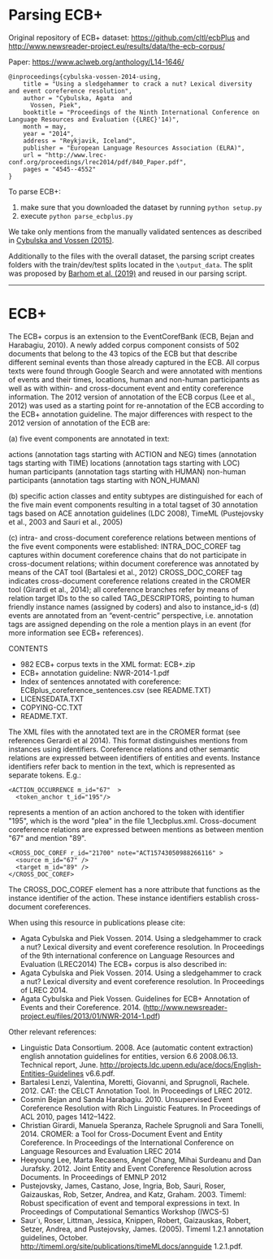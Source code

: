 # Parsing ECB+ 

Original repository of ECB+ dataset: https://github.com/cltl/ecbPlus and http://www.newsreader-project.eu/results/data/the-ecb-corpus/ 

Paper: https://www.aclweb.org/anthology/L14-1646/ 

```
@inproceedings{cybulska-vossen-2014-using,
    title = "Using a sledgehammer to crack a nut? Lexical diversity and event coreference resolution",
    author = "Cybulska, Agata  and
      Vossen, Piek",
    booktitle = "Proceedings of the Ninth International Conference on Language Resources and Evaluation ({LREC}'14)",
    month = may,
    year = "2014",
    address = "Reykjavik, Iceland",
    publisher = "European Language Resources Association (ELRA)",
    url = "http://www.lrec-conf.org/proceedings/lrec2014/pdf/840_Paper.pdf",
    pages = "4545--4552"
}
```

To parse ECB+:
1) make sure that you downloaded the dataset by running ```python setup.py``` 
2) execute ```python parse_ecbplus.py```

We take only mentions from the manually validated sentences as described in [Cybulska and Vossen (2015)](https://aclanthology.org/W15-0801/). 

Additionally to the files with the overall dataset, the parsing script creates folders with the train/dev/test splits located in the ```\output_data```. 
The split was proposed by [Barhom et al. (2019)](https://aclanthology.org/P19-1409/) and reused in our parsing script.  

__________________

# ECB+

The ECB+ corpus is an extension to the EventCorefBank (ECB, Bejan and Harabagiu, 2010). A newly added corpus component consists of 502 documents that belong to the 43 topics of the ECB but that describe different seminal events than those already captured in the ECB. All corpus texts were found through Google Search and were annotated with mentions of events and their times, locations, human and non-human participants as well as with within- and cross-document event and entity coreference information. The 2012 version of annotation of the ECB corpus (Lee et al., 2012) was used as a starting point for re-annotation of the ECB according to the ECB+ annotation guideline.
The major differences with respect to the 2012 version of annotation of the ECB are:

(a) five event components are annotated in text:

actions (annotation tags starting with ACTION and NEG)
times (annotation tags starting with TIME)
locations (annotation tags starting with LOC)
human participants (annotation tags starting with HUMAN)
non-human participants (annotation tags starting with NON_HUMAN)

(b) specific action classes and entity subtypes are distinguished for each of the five main event components resulting in a total tagset of 30 annotation tags based on ACE annotation guidelines (LDC 2008), TimeML (Pustejovsky et al., 2003 and Sauri et al., 2005)

(c) intra- and cross-document coreference relations between mentions of the five event components were established:
INTRA_DOC_COREF tag captures within document coreference chains that do not participate in cross-document relations; within document coreference was annotated by means of the CAT tool (Bartalesi et al., 2012)
CROSS_DOC_COREF tag indicates cross-document coreference relations created in the CROMER tool (Girardi et al., 2014); all coreference branches refer by means of relation target IDs to the so called TAG_DESCRIPTORS, pointing to human friendly instance names (assigned by coders) and also to instance_id-s
(d) events are annotated from an “event-centric” perspective, i.e. annotation tags are assigned depending on the role a mention plays in an event (for more information see ECB+ references).

CONTENTS

* 982 ECB+ corpus texts in the XML format: ECB+.zip
* ECB+ annotation guideline: NWR-2014-1.pdf
* Index of sentences annotated with coreference: ECBplus_coreference_sentences.csv (see README.TXT)
* LICENSEDATA.TXT
* COPYING-CC.TXT
* README.TXT.

The XML files with the annotated text are in the CROMER format (see references Gerardi et al 2014).  This format distinguishes mentions from instances using identifiers. Coreference relations and other semantic relations are expressed between identifiers of entities and events. Instance identifiers refer back to mention in the text, which is represented as separate tokens. E.g.:
```
<ACTION_OCCURRENCE m_id="67"  >
  <token_anchor t_id="195"/>
```
represents a mention of an action anchored to the token with identifier "195", which is the word "plea" in the file 1_1ecbplus.xml. Cross-document coreference relations are expressed between mentions as between mention "67" and mention "89". 
```
<CROSS_DOC_COREF r_id="21700" note="ACT15743050988266116" >
  <source m_id="67" />
  <target m_id="89" />
</CROSS_DOC_COREF>
```
The CROSS_DOC_COREF element has a nore attribute that functions as the instance identifier of the action. These instance identifiers establish cross-document coreferences.

When using this resource in publications please cite:

* Agata Cybulska and Piek Vossen. 2014. Using a sledgehammer to crack a nut? Lexical diversity and event coreference resolution. In Proceedings of the 9th international conference on Language Resources and Evaluation (LREC2014)
The ECB+ corpus is also described in:
* Agata Cybulska and Piek Vossen. 2014. Using a sledgehammer to crack a nut? Lexical diversity and event coreference resolution. In Proceedings of LREC 2014.
* Agata Cybulska and Piek Vossen. Guidelines for ECB+ Annotation of Events and their Coreference. 2014. (http://www.newsreader-project.eu/files/2013/01/NWR-2014-1.pdf)

Other relevant references:

* Linguistic Data Consortium. 2008. Ace (automatic content extraction) english annotation guidelines for entities, version 6.6 2008.06.13. Technical report, June. http://projects.ldc.upenn.edu/ace/docs/English-Entities-Guidelines v6.6.pdf.
* Bartalesi Lenzi, Valentina, Moretti, Giovanni, and Sprugnoli, Rachele. 2012. CAT: the CELCT Annotation Tool. In Proceedings of LREC 2012.
* Cosmin Bejan and Sanda Harabagiu. 2010. Unsupervised Event Coreference Resolution with Rich Linguistic Features. In Proceedings of ACL 2010, pages 1412–1422.
* Christian Girardi, Manuela Speranza, Rachele Sprugnoli and Sara Tonelli, 2014. CROMER: a Tool for Cross-Document Event and Entity Coreference. In Proceedings of the International Conference on Language Resources and Evaluation LREC 2014
* Heeyoung Lee, Marta Recasens, Angel Chang, Mihai Surdeanu and Dan Jurafsky. 2012. Joint Entity and Event Coreference Resolution across Documents. In Proceedings of EMNLP 2012
* Pustejovsky, James, Castano, Jose, Ingria, Bob, Sauri, Roser, Gaizauskas, Rob, Setzer, Andrea, and Katz, Graham. 2003. Timeml: Robust specification of event and temporal expressions in text. In Proceedings of Computational Semantics Workshop (IWCS-5)
* Saur´ı, Roser, Littman, Jessica, Knippen, Robert, Gaizauskas, Robert, Setzer, Andrea, and Pustejovsky, James. (2005). Timeml 1.2.1 annotation guidelines, October. http://timeml.org/site/publications/timeMLdocs/annguide 1.2.1.pdf.